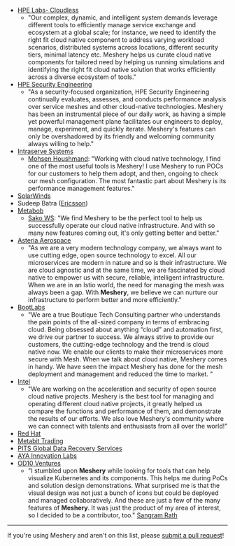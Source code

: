 - [HPE Labs- Cloudless](https://www.labs.hpe.com/page/cloudless)
  - "Our complex, dynamic, and intelligent system demands leverage different tools to efficiently manage service exchange and ecosystem at a global scale; for instance, we need to identify the right fit cloud native component to address varying workload scenarios, distributed systems across locations, different security tiers, minimal latency etc. Meshery helps us curate cloud native components for tailored need by helping us running simulations and identifying the right fit cloud native solution that works efficiently across a diverse ecosystem of tools."
- [HPE Security Engineering](https://www.hpe.com)
  - "As a security-focused organization, HPE Security Engineering continually evaluates, assesses, and conducts performance analysis over service meshes and other cloud-native technologies. Meshery has been an instrumental piece of our daily work, as having a simple yet powerful management plane facilitates our engineers to deploy, manage, experiment, and quickly iterate. Meshery's features can only be overshadowed by its friendly and welcoming community always willing to help."
- [Intraserve Systems](http://intraservesystems.com)
  - [Mohsen Houshmand](https://twitter.com/houshym): "Working with cloud native technology, I find one of the most useful tools is Meshery! I use Meshery to run POCs for our customers to help them adopt, and then, ongoing to check our mesh configuration. The most fantastic part about Meshery is its performance management features."
- [SolarWinds](https://solarwinds.com)
- Sudeep Batra ([Ericsson](https://www.ericsson.com))
- [Metabob](https://metabob.com)
  - [Sako WS](https://twitter.com/sakows): "We find Meshery to be the perfect tool to help us successfully operate our cloud native infrastructure. And with so many new features coming out, it's only getting better and better."
- [Asteria Aerospace](https://asteria.co.in)
  - "As we are a very modern technology company, we always want to use cutting edge, open source technology to excel. All our microservices are modern in nature and so is their infrastructure. We are cloud agnostic and at the same time, we are fascinated by cloud native to empower us with secure, reliable, intelligent infrastructure. When we are in an Istio world, the need for managing the mesh was always been a gap. With **Meshery**, we believe we can nurture our infrastructure to perform better and more efficiently."
- [BootLabs](https://www.bootlabs.in/)
  - "We are a true Boutique Tech Consulting partner who understands the pain points of the all-sized company in terms of embracing cloud. Being obsessed about anything “cloud” and automation first, we drive our partner to success. We always strive to provide our customers, the cutting-edge technology and the trend is cloud native now. We enable our clients to make their microservices more secure with Mesh. When we talk about cloud native, Meshery comes in handy. We have seen the impact Meshery has done for the mesh deployment and management and reduced the time to market. "
- [Intel](https://www.intel.com)
  - "We are working on the acceleration and security of open source cloud native projects. Meshery is the best tool for managing and operating different cloud native projects, it greatly helped us compare the functions and performance of them, and demonstrate the results of our efforts. We also love Meshery's community where we can connect with talents and enthusiasts from all over the world!"
- [Red Hat](https://www.redhat.com)
- [Metabit Trading](https://www.metabit-trading.com/)
- [PITS Global Data Recovery Services](https://www.pitsdatarecovery.net/)
- [AYA Innovation Labs](https://ayapay.com/)
- [OD10 Ventures](https://od10.in/)
  - "I stumbled upon **Meshery** while looking for tools that can help visualize Kubernetes and its components. This helps me during PoCs and solution design demonstrations. What surprised me is that the visual design was not just a bunch of icons but could be deployed and managed collaboratively. And these are just a few of the many features of **Meshery**. It was just the product of my area of interest, so I decided to be a contributor, too." [Sangram Rath](https://linkedin.com/in/sangramrath)
---

If you're using Meshery and aren't on this list, please [submit a pull request](https://github.com/meshery/meshery/pulls)!

